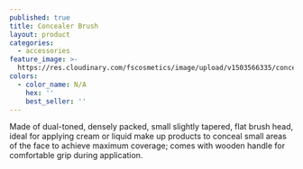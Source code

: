 ```yaml
---
published: true
title: Concealer Brush
layout: product
categories:
  - accessories
feature_image: >-
  https://res.cloudinary.com/fscosmetics/image/upload/v1503566335/concealer_brush.jpg
colors:
  - color_name: N/A
    hex: ''
    best_seller: ''
---
```

Made of dual-toned, densely packed, small slightly tapered, flat brush head, ideal for applying cream or liquid make up products to conceal small areas of the face to achieve maximum coverage; comes with wooden handle for comfortable grip during application.
